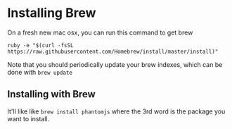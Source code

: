 # Installing Brew

On a fresh new mac osx, you can run this command to get brew

`ruby -e "$(curl -fsSL https://raw.githubusercontent.com/Homebrew/install/master/install)"`

Note that you should periodically update your brew indexes, which can be done with `brew update`


## Installing with Brew

It'll like like `brew install phantomjs` where the 3rd word is the package you want to install.


